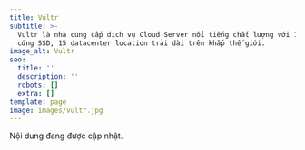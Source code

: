 ```yaml
---
title: Vultr
subtitle: >-
  Vultr là nhà cung cấp dịch vụ Cloud Server nổi tiếng chất lượng với 100% phần
  cứng SSD, 15 datacenter location trải dài trên khắp thế giới.
image_alt: Vultr
seo:
  title: ''
  description: ''
  robots: []
  extra: []
template: page
image: images/vultr.jpg
---
```

Nội dung đang được cập nhật.
